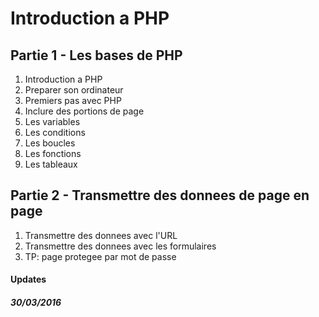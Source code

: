 # Introduction a PHP

## Partie 1 - Les bases de PHP
1. Introduction a PHP
2. Preparer son ordinateur
3. Premiers pas avec PHP
4. Inclure des portions de page
5. Les variables
6. Les conditions
7. Les boucles
8. Les fonctions
9. Les tableaux

## Partie 2 - Transmettre des donnees de page en page
1. Transmettre des donnees avec l'URL
2. Transmettre des donnees avec les formulaires
3. TP: page protegee par mot de passe

#### Updates
##### 30/03/2016
